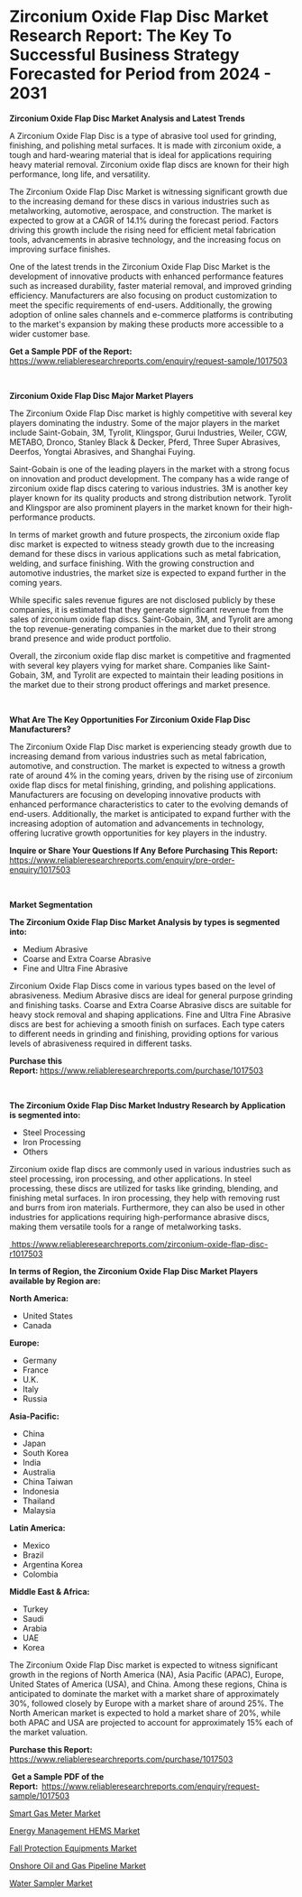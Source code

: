<p><h1>Zirconium Oxide Flap Disc Market Research Report: The Key To Successful Business Strategy Forecasted for Period from 2024 - 2031</h1></p><p><strong>Zirconium Oxide Flap Disc Market Analysis and Latest Trends</strong></p>
<p><p>A Zirconium Oxide Flap Disc is a type of abrasive tool used for grinding, finishing, and polishing metal surfaces. It is made with zirconium oxide, a tough and hard-wearing material that is ideal for applications requiring heavy material removal. Zirconium oxide flap discs are known for their high performance, long life, and versatility.</p><p>The Zirconium Oxide Flap Disc Market is witnessing significant growth due to the increasing demand for these discs in various industries such as metalworking, automotive, aerospace, and construction. The market is expected to grow at a CAGR of 14.1% during the forecast period. Factors driving this growth include the rising need for efficient metal fabrication tools, advancements in abrasive technology, and the increasing focus on improving surface finishes.</p><p>One of the latest trends in the Zirconium Oxide Flap Disc Market is the development of innovative products with enhanced performance features such as increased durability, faster material removal, and improved grinding efficiency. Manufacturers are also focusing on product customization to meet the specific requirements of end-users. Additionally, the growing adoption of online sales channels and e-commerce platforms is contributing to the market's expansion by making these products more accessible to a wider customer base.</p></p>
<p><strong>Get a Sample PDF of the Report:&nbsp;</strong> <a href="https://www.reliableresearchreports.com/enquiry/request-sample/1017503">https://www.reliableresearchreports.com/enquiry/request-sample/1017503</a></p>
<p>&nbsp;</p>
<p><strong>Zirconium Oxide Flap Disc Major Market Players</strong></p>
<p><p>The Zirconium Oxide Flap Disc market is highly competitive with several key players dominating the industry. Some of the major players in the market include Saint-Gobain, 3M, Tyrolit, Klingspor, Gurui Industries, Weiler, CGW, METABO, Dronco, Stanley Black & Decker, Pferd, Three Super Abrasives, Deerfos, Yongtai Abrasives, and Shanghai Fuying.</p><p>Saint-Gobain is one of the leading players in the market with a strong focus on innovation and product development. The company has a wide range of zirconium oxide flap discs catering to various industries. 3M is another key player known for its quality products and strong distribution network. Tyrolit and Klingspor are also prominent players in the market known for their high-performance products.</p><p>In terms of market growth and future prospects, the zirconium oxide flap disc market is expected to witness steady growth due to the increasing demand for these discs in various applications such as metal fabrication, welding, and surface finishing. With the growing construction and automotive industries, the market size is expected to expand further in the coming years.</p><p>While specific sales revenue figures are not disclosed publicly by these companies, it is estimated that they generate significant revenue from the sales of zirconium oxide flap discs. Saint-Gobain, 3M, and Tyrolit are among the top revenue-generating companies in the market due to their strong brand presence and wide product portfolio.</p><p>Overall, the zirconium oxide flap disc market is competitive and fragmented with several key players vying for market share. Companies like Saint-Gobain, 3M, and Tyrolit are expected to maintain their leading positions in the market due to their strong product offerings and market presence.</p></p>
<p>&nbsp;</p>
<p><strong>What Are The Key Opportunities For Zirconium Oxide Flap Disc Manufacturers?</strong></p>
<p><p>The Zirconium Oxide Flap Disc market is experiencing steady growth due to increasing demand from various industries such as metal fabrication, automotive, and construction. The market is expected to witness a growth rate of around 4% in the coming years, driven by the rising use of zirconium oxide flap discs for metal finishing, grinding, and polishing applications. Manufacturers are focusing on developing innovative products with enhanced performance characteristics to cater to the evolving demands of end-users. Additionally, the market is anticipated to expand further with the increasing adoption of automation and advancements in technology, offering lucrative growth opportunities for key players in the industry.</p></p>
<p><strong>Inquire or Share Your Questions If Any Before Purchasing This Report:</strong> <a href="https://www.reliableresearchreports.com/enquiry/pre-order-enquiry/1017503">https://www.reliableresearchreports.com/enquiry/pre-order-enquiry/1017503</a></p>
<p>&nbsp;</p>
<p><strong>Market Segmentation</strong></p>
<p><strong>The Zirconium Oxide Flap Disc Market Analysis by types is segmented into:</strong></p>
<p><ul><li>Medium Abrasive</li><li>Coarse and Extra Coarse Abrasive</li><li>Fine and Ultra Fine Abrasive</li></ul></p>
<p><p>Zirconium Oxide Flap Discs come in various types based on the level of abrasiveness. Medium Abrasive discs are ideal for general purpose grinding and finishing tasks. Coarse and Extra Coarse Abrasive discs are suitable for heavy stock removal and shaping applications. Fine and Ultra Fine Abrasive discs are best for achieving a smooth finish on surfaces. Each type caters to different needs in grinding and finishing, providing options for various levels of abrasiveness required in different tasks.</p></p>
<p><strong>Purchase this Report:&nbsp;</strong><a href="https://www.reliableresearchreports.com/purchase/1017503">https://www.reliableresearchreports.com/purchase/1017503</a></p>
<p>&nbsp;</p>
<p><strong>The Zirconium Oxide Flap Disc Market Industry Research by Application is segmented into:</strong></p>
<p><ul><li>Steel Processing</li><li>Iron Processing</li><li>Others</li></ul></p>
<p><p>Zirconium oxide flap discs are commonly used in various industries such as steel processing, iron processing, and other applications. In steel processing, these discs are utilized for tasks like grinding, blending, and finishing metal surfaces. In iron processing, they help with removing rust and burrs from iron materials. Furthermore, they can also be used in other industries for applications requiring high-performance abrasive discs, making them versatile tools for a range of metalworking tasks.</p></p>
<p><a href="https://www.reliableresearchreports.com/zirconium-oxide-flap-disc-r1017503">&nbsp;https://www.reliableresearchreports.com/zirconium-oxide-flap-disc-r1017503</a></p>
<p><strong>In terms of Region, the Zirconium Oxide Flap Disc Market Players available by Region are:</strong></p>
<p>
    <p> <strong> North America: </strong>
        <ul>
            <li>United States</li>
            <li>Canada</li>
        </ul>
        </p> 
    <p> <strong> Europe: </strong>
        <ul>
            <li>Germany</li>
            <li>France</li>
            <li>U.K.</li>
            <li>Italy</li>
            <li>Russia</li>
        </ul>
        </p> 
    <p> <strong> Asia-Pacific: </strong>
        <ul>
            <li>China</li>
            <li>Japan</li>
            <li>South Korea</li>
            <li>India</li>
            <li>Australia</li>
            <li>China Taiwan</li>
            <li>Indonesia</li>
            <li>Thailand</li>
            <li>Malaysia</li>
        </ul>
        </p> 
    <p> <strong> Latin America: </strong>
        <ul>
            <li>Mexico</li>
            <li>Brazil</li>
            <li>Argentina Korea</li>
            <li>Colombia</li>
        </ul>
        </p> 
    <p> <strong> Middle East & Africa: </strong>
        <ul>
            <li>Turkey</li>
            <li>Saudi</li>
            <li>Arabia</li>
            <li>UAE</li>
            <li>Korea</li>
        </ul>
    </p>
    </p>
<p><p>The Zirconium Oxide Flap Disc market is expected to witness significant growth in the regions of North America (NA), Asia Pacific (APAC), Europe, United States of America (USA), and China. Among these regions, China is anticipated to dominate the market with a market share of approximately 30%, followed closely by Europe with a market share of around 25%. The North American market is expected to hold a market share of 20%, while both APAC and USA are projected to account for approximately 15% each of the market valuation.</p></p>
<p><strong>Purchase this Report: </strong><a href="https://www.reliableresearchreports.com/purchase/1017503">https://www.reliableresearchreports.com/purchase/1017503</a></p>
<p>&nbsp;<strong>Get a Sample PDF of the Report:&nbsp;&nbsp;</strong><a href="https://www.reliableresearchreports.com/enquiry/request-sample/1017503">https://www.reliableresearchreports.com/enquiry/request-sample/1017503</a></p>
<p><strong></strong></p>
<p><p><a href="https://github.com/bmorecock/Market-Research-Report-List-4/blob/main/smart-gas-meter-market.md">Smart Gas Meter Market</a></p><p><a href="https://issuu.com/reportprime-2/docs/energy-management-hems-market-size-2030.pptx">Energy Management HEMS Market</a></p><p><a href="https://github.com/msLonKoss78/Market-Research-Report-List-1/blob/main/fall-protection-equipments-market.md">Fall Protection Equipments Market</a></p><p><a href="https://github.com/lairestrong/Market-Research-Report-List-1/blob/main/onshore-oil-and-gas-pipeline-market.md">Onshore Oil and Gas Pipeline Market</a></p><p><a href="https://github.com/drzsklfn31/Market-Research-Report-List-1/blob/main/water-sampler-market.md">Water Sampler Market</a></p></p>